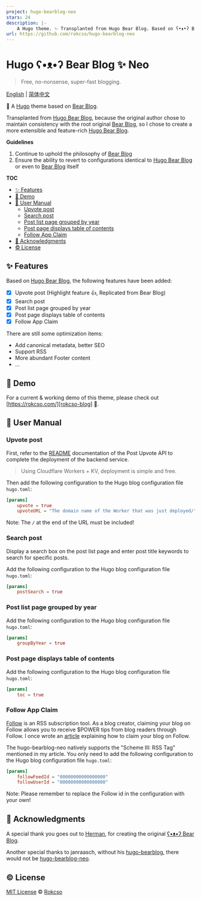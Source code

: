 ```yaml
---
project: hugo-bearblog-neo
stars: 24
description: |-
    A Hugo theme. ✨ Transplanted from Hugo Bear Blog. Based on ʕ•ᴥ•ʔ Bear Blog.
url: https://github.com/rokcso/hugo-bearblog-neo
---
```


# Hugo ʕ•ᴥ•ʔ Bear Blog ✨ Neo

> Free, no-nonsense, super-fast blogging.

[English](./README.md) | [简体中文](./doc/README_zh.md)

🧸 A [Hugo](https://gohugo.io/) theme based on [Bear Blog](https://bearblog.dev).

Transplanted from [Hugo Bear Blog][hugo-bearblog], because the original author chose to maintain consistency with the root original [Bear Blog](https://bearblog.dev), so I chose to create a more extensible and feature-rich [Hugo Bear Blog][hugo-bearblog].

**Guidelines**

1. Continue to uphold the philosophy of [Bear Blog](https://bearblog.dev)
2. Ensure the ability to revert to configurations identical to [Hugo Bear Blog][hugo-bearblog] or even to [Bear Blog](https://bearblog.dev) itself

**TOC**

- [✨ Features](#-features)
- [🐻 Demo](#-demo)
- [📑 User Manual](#-user-manual)
  - [Upvote post](#upvote-post)
  - [Search post](#search-post)
  - [Post list page grouped by year](#post-list-page-grouped-by-year)
  - [Post page displays table of contents](#post-page-displays-table-of-contents)
  - [Follow App Claim](#follow-app-claim)
- [🎁 Acknowledgments](#-acknowledgments)
- [©️ License](#️-license)

## ✨ Features

Based on [Hugo Bear Blog][hugo-bearblog], the following features have been added:

- [x] Upvote post (Highlight feature 👍, Replicated from Bear Blog)
- [x] Search post
- [x] Post list page grouped by year
- [x] Post page displays table of contents
- [x] Follow App Claim

There are still some optimization items:

- Add canonical metadata, better SEO
- Support RSS
- More abundant Footer content
- ...

## 🐻 Demo

For a current & working demo of this theme, please check out [https://rokcso.com/][rokcso-blog] 🎯.

## 📑 User Manual

### Upvote post

First, refer to the [README](https://github.com/rokcso/post-upvote-api) documentation of the Post Upvote API to complete the deployment of the backend service.

> Using Cloudflare Workers + KV, deployment is simple and free.

Then add the following configuration to the Hugo blog configuration file `hugo.toml`:

```toml
[params]
    upvote = true
    upvoteURL = "The domain name of the Worker that was just deployed/" 
```

Note: The `/` at the end of the URL must be included!

### Search post

Display a search box on the post list page and enter post title keywords to search for specific posts.

Add the following configuration to the Hugo blog configuration file `hugo.toml`:

```toml
[params]
    postSearch = true
```

### Post list page grouped by year

Add the following configuration to the Hugo blog configuration file `hugo.toml`:

```toml
[params]
    groupByYear = true
```

### Post page displays table of contents

Add the following configuration to the Hugo blog configuration file `hugo.toml`:

```toml
[params]
    toc = true
```

### Follow App Claim

[Follow](https://follow.is/) is an RSS subscription tool. As a blog creator, claiming your blog on Follow allows you to receive $POWER tips from blog readers through Follow. I once wrote an [article](https://rokcso.com/p/follow-claim-feed-en/) explaining how to claim your blog on Follow.

The hugo-bearblog-neo natively supports the "Scheme III: RSS Tag" mentioned in my article. You only need to add the following configuration to the Hugo blog configuration file `hugo.toml`:

```toml
[params]
    followFeedId = "00000000000000000"
    followUserId = "00000000000000000"
```

Note: Please remember to replace the Follow id in the configuration with your own!

## 🎁 Acknowledgments

A special thank you goes out to [Herman](https://herman.bearblog.dev), for creating the original [ʕ•ᴥ•ʔ Bear Blog](https://bearblog.dev/).

Another special thanks to janraasch, without his [hugo-bearblog][hugo-bearblog], there would not be [hugo-bearblog-neo][hugo-bearblog-neo].

## ©️ License

[MIT License](http://en.wikipedia.org/wiki/MIT_License) © [Rokcso][rokcso-blog]

[hugo-bearblog]: https://github.com/janraasch/hugo-bearblog
[hugo-bearblog-neo]: https://github.com/rokcso/hugo-bearblog-neo
[rokcso-blog]: https://rokcso.com/
